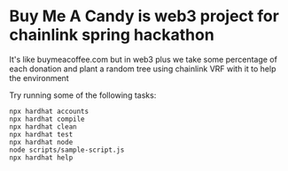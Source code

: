 # Buy Me A Candy is web3 project for chainlink spring hackathon 

It's like buymeacoffee.com but in web3 
plus we take some percentage of each donation and plant a random tree using chainlink VRF with it to help the environment 

Try running some of the following tasks:

```shell
npx hardhat accounts
npx hardhat compile
npx hardhat clean
npx hardhat test
npx hardhat node
node scripts/sample-script.js
npx hardhat help
```
